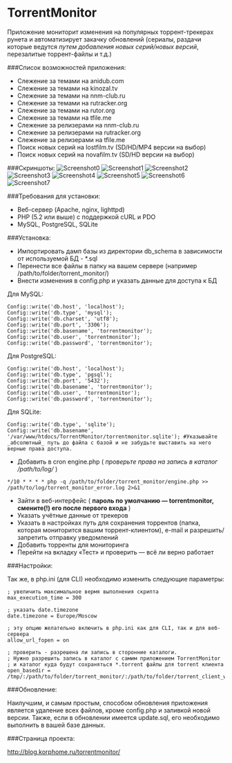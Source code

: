 # TorrentMonitor
Приложение мониторит изменения на популярных торрент-трекерах рунета и автоматизирует закачку обновлений (сериалы, раздачи которые ведутся *путем добавления новых серий/новых версий*, перезалитые торрент-файлы и т.д.)

###Список возможностей приложения:

* Слежение за темами на anidub.com
* Слежение за темами на kinozal.tv
* Слежение за темами на nnm-club.ru
* Слежение за темами на rutracker.org
* Слежение за темами на rutor.org
* Слежение за темами на tfile.me
* Слежение за релизерами на nnm-club.ru
* Слежение за релизерами на rutracker.org
* Слежение за релизерами на tfile.me
* Поиск новых серий на lostfilm.tv (SD/HD/MP4 версии на выбор)
* Поиск новых серий на novafilm.tv (SD/HD версии на выбор)

###Скриншоты:
 ![Screenshot0](http://blog.korphome.ru/wp-content/uploads/2011/02/IMG_0003.png "Screenshot0")
 ![Screenshot1](http://blog.korphome.ru/wp-content/uploads/2011/02/Новый11.png "Screenshot1")
 ![Screenshot2](http://blog.korphome.ru/wp-content/uploads/2011/02/Новый.png "Screenshot2")
 ![Screenshot3](http://blog.korphome.ru/wp-content/uploads/2011/02/Новый21.png "Screenshot3")
 ![Screenshot4](http://blog.korphome.ru/wp-content/uploads/2011/02/Новый3.png "Screenshot4")
 ![Screenshot5](http://blog.korphome.ru/wp-content/uploads/2011/02/Новый4.png "Screenshot5")
 ![Screenshot6](http://blog.korphome.ru/wp-content/uploads/2011/02/Новый5.png "Screenshot6")
 ![Screenshot7](http://blog.korphome.ru/wp-content/uploads/2011/02/Новый6.png "Screenshot7")

###Требования для установки:

* Веб-сервер (Apache, nginx, lighttpd)
* PHP (5.2 или выше) с поддержкой cURL и PDO
* MySQL, PostgreSQL, SQLite

###Установка:

* Импортировать дамп базы из директории db_schema в зависимости от используемой БД - *.sql
* Перенести все файлы в папку на вашем сервере (например /path/to/folder/torrent_monitor/)
* Внести изменения в config.php и указать данные для доступа к БД

Для MySQL:
```
Config::write('db.host', 'localhost');
Config::write('db.type', 'mysql');
Config::write('db.charset', 'utf8');
Config::write('db.port', '3306');
Config::write('db.basename', 'torrentmonitor');
Config::write('db.user', 'torrentmonitor');
Config::write('db.password', 'torrentmonitor');
```
Для PostgreSQL:
```
Config::write('db.host', 'localhost');
Config::write('db.type', 'pgsql');
Config::write('db.port', '5432');
Config::write('db.basename', 'torrentmonitor');
Config::write('db.user', 'torrentmonitor');
Config::write('db.password', 'torrentmonitor');
```
Для SQLite:
```
Config::write('db.type', 'sqlite');
Config::write('db.basename', '/var/www/htdocs/TorrentMonitor/torrentmonitor.sqlite'); #Указывайте _абсолютный_ путь до файла с базой и не забудьте выставить на него верные права доступа.
```

* Добавить в cron engine.php ( *проверьте права на запись в каталог /path/to/log/* )

```
*/10 * * * * php -q /path/to/folder/torrent_monitor/engine.php >> /path/to/log/torrent_monitor_error.log 2>&1
```
* Зайти в веб-интерфейс ( **пароль по умолчанию — torrentmonitor, смените(!) его после первого входа** )
* Указать учётные данные от трекеров
* Указать в настройках путь для сохранения торрентов (папка, которая мониторится вашим торрент-клиентом), e-mail и разрешить/запретить отправку 
уведомлений
* Добавить торренты для мониторинга
* Перейти на вкладку «Тест» и проверить — всё ли верно работает

###Настройки:

Так же, в php.ini (для CLI) необходимо изменить следующие параметры:

```
; увеличить максимальное вермя выполнения скрипта
max_execution_time = 300

; указать date.timezone
date.timezone = Europe/Moscow

; эту опцию желательно включить в php.ini как для CLI, так и для веб-сервера
allow_url_fopen = on

; проверить - разрешена ли запись в сторонние каталоги. 
; Нужно разрешить запись в каталог с самим приложением TorrentMonitor 
; и каталог куда будут сохраняться *.torrent файлы для torrent клиента
open_basedir = /tmp/:/path/to/folder/torrent_monitor/:/path/to/folder/torrent_client_watch/
```

###Обновление:

Наилучшим, и самым простым, способом обновления приложения является удаление всех файлов, кроме config.php и заливкой новой версии. Также, если в обновлении имеется update.sql, его необходимо выполнить в вашей базе данных.

###Страница проекта:

http://blog.korphome.ru/torrentmonitor/
